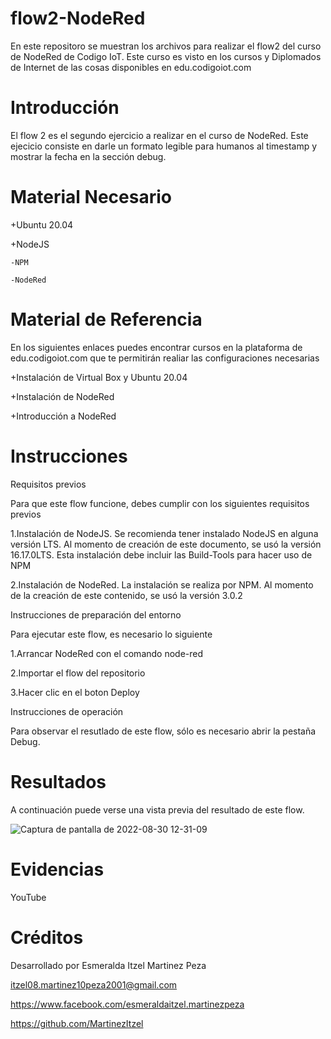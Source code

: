 # flow2-NodeRed
En este repositoro se muestran los archivos para realizar el flow2 del curso de NodeRed de Codigo IoT. Este curso es visto en los cursos y Diplomados de Internet de las cosas disponibles en edu.codigoiot.com

# Introducción

El flow 2 es el segundo ejercicio a realizar en el curso de NodeRed. Este ejecicio consiste en darle un formato legible para humanos al timestamp y mostrar la fecha en la sección debug.

# Material Necesario

  +Ubuntu 20.04
  
  +NodeJS
  
    -NPM
    
    -NodeRed

# Material de Referencia

En los siguientes enlaces puedes encontrar cursos en la plataforma de edu.codigoiot.com que te permitirán realiar las configuraciones necesarias

+Instalación de Virtual Box y Ubuntu 20.04

+Instalación de NodeRed

+Introducción a NodeRed

# Instrucciones

Requisitos previos

Para que este flow funcione, debes cumplir con los siguientes requisitos previos

1.Instalación de NodeJS. Se recomienda tener instalado NodeJS en alguna versión LTS. Al momento de creación de este documento, se usó la versión 16.17.0LTS. Esta instalación debe incluir las Build-Tools para hacer uso de NPM

2.Instalación de NodeRed. La instalación se realiza por NPM. Al momento de la creación de este contenido, se usó la versión 3.0.2


Instrucciones de preparación del entorno

Para ejecutar este flow, es necesario lo siguiente

1.Arrancar NodeRed con el comando node-red

2.Importar el flow del repositorio

3.Hacer clic en el boton Deploy


Instrucciones de operación

Para observar el resutlado de este flow, sólo es necesario abrir la pestaña Debug.

# Resultados

A continuación puede verse una vista previa del resultado de este flow.

![Captura de pantalla de 2022-08-30 12-31-09](https://user-images.githubusercontent.com/111372195/187504672-faedf7cb-5722-4e6f-9b03-316e65245923.png)

# Evidencias

YouTube

# Créditos
Desarrollado por Esmeralda Itzel Martinez Peza

itzel08.martinez10peza2001@gmail.com

https://www.facebook.com/esmeraldaitzel.martinezpeza

https://github.com/MartinezItzel
